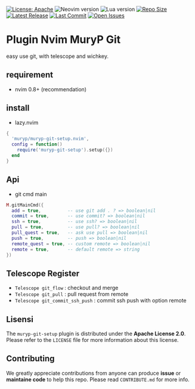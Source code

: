[![License: Apache](https://img.shields.io/badge/License-Apache-blue.svg)](https://opensource.org/licenses/Apache-2.0)
![Neovim version](https://img.shields.io/badge/Neovim-0.8.x-green.svg)
![Lua version](https://img.shields.io/badge/Lua-5.4-yellow.svg)
[![Repo Size](https://img.shields.io/github/repo-size/muryp/muryp-git-setup.nvim)](https://github.com/muryp/muryp-git-setup.nvim)
[![Latest Release](https://img.shields.io/github/release/muryp/muryp-git-setup.nvim)](https://github.com/muryp/muryp-git-setup.nvim/releases/latest)
[![Last Commit](https://img.shields.io/github/last-commit/muryp/muryp-git-setup.nvim)](https://github.com/muryp/muryp-git-setup.nvim/commits/master)
[![Open Issues](https://img.shields.io/github/issues/muryp/muryp-git-setup.nvim)](https://github.com/muryp/muryp-git-setup.nvim/issues)

# Plugin Nvim MuryP Git
easy use git, with telescope and wichkey.
## requirement
- nvim 0.8+ (recommendation)
## install
- lazy.nvim
```lua
{
  'muryp/muryp-git-setup.nvim',
  config = function()
    require('muryp-git-setup').setup({})
  end
}
```

## Api
- git cmd main
```lua
M.gitMainCmd({
  add = true,          -- use git add . ? => boolean|nil
  commit = true,       -- use commit? => boolean|nil
  ssh = true,          -- use ssh? => boolean|nil
  pull = true,         -- use pull? => boolean|nil
  pull_quest = true,   -- ask use pull => boolean|nil
  push = true,         -- push => boolean|nil
  remote_quest = true, -- custom remote => boolean|nil
  remote = true,       -- default remote => string
})
```

## Telescope Register
- `Telescope git_flow` : checkout and merge
- `Telescope git_pull` : pull request from remote
- `Telescope git_commit_ssh_push` : commit ssh push with option remote

## Lisensi
The `muryp-git-setup` plugin is distributed under the **Apache License 2.0**. Please refer to the `LICENSE` file for more information about this license.

## Contributing
We greatly appreciate contributions from anyone can produce **issue** or **maintaine code** to help this repo. Please read `CONTRIBUTE.md` for more info.